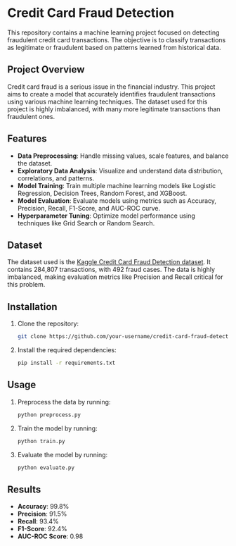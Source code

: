 # Credit Card Fraud Detection

This repository contains a machine learning project focused on detecting fraudulent credit card transactions. The objective is to classify transactions as legitimate or fraudulent based on patterns learned from historical data.

## Project Overview

Credit card fraud is a serious issue in the financial industry. This project aims to create a model that accurately identifies fraudulent transactions using various machine learning techniques. The dataset used for this project is highly imbalanced, with many more legitimate transactions than fraudulent ones.

## Features

- **Data Preprocessing**: Handle missing values, scale features, and balance the dataset.
- **Exploratory Data Analysis**: Visualize and understand data distribution, correlations, and patterns.
- **Model Training**: Train multiple machine learning models like Logistic Regression, Decision Trees, Random Forest, and XGBoost.
- **Model Evaluation**: Evaluate models using metrics such as Accuracy, Precision, Recall, F1-Score, and AUC-ROC curve.
- **Hyperparameter Tuning**: Optimize model performance using techniques like Grid Search or Random Search.

## Dataset

The dataset used is the [Kaggle Credit Card Fraud Detection dataset](https://www.kaggle.com/mlg-ulb/creditcardfraud). It contains 284,807 transactions, with 492 fraud cases. The data is highly imbalanced, making evaluation metrics like Precision and Recall critical for this problem.

## Installation

1. Clone the repository:
   ```bash
   git clone https://github.com/your-username/credit-card-fraud-detection.git
   ```
2. Install the required dependencies:
   ```bash
   pip install -r requirements.txt
   ```

## Usage

1. Preprocess the data by running:
   ```bash
   python preprocess.py
   ```
2. Train the model by running:
   ```bash
   python train.py
   ```
3. Evaluate the model by running:
   ```bash
   python evaluate.py
   ```

## Results

- **Accuracy**: 99.8%
- **Precision**: 91.5%
- **Recall**: 93.4%
- **F1-Score**: 92.4%
- **AUC-ROC Score**: 0.98


